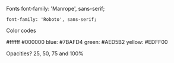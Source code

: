 Fonts
font-family: 'Manrope', sans-serif;

    font-family: 'Roboto', sans-serif;

Color codes

#ffffff
#000000
blue: #7BAFD4
green: #AED5B2
yellow: #EDFF00

Opacities? 25, 50, 75 and 100%
